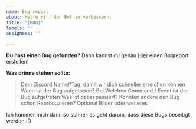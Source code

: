 ```yaml
---
name: Bug report
about: Helfe mir, den Bot zu verbessern.
title: "[BUG]"
labels: ''
assignees: ''

---
```


**Du hast einen Bug gefunden?**
Dann kannst du genau [Hier](https://github.com/Jonio13LP/saasbot_help/issues) einen Bugreport erstellen!

**Was drinne stehen sollte:**
> Dein Discord Name#Tag, damit wir dich schneller erreichen können
> Wann ist der Bug aufgetreten?
> Bei Welchen Command / Event ist der Bug aufgetreten
> Was ist dabei passiert?
> Konnten andere den Bug schon Reproduzieren?
> Optional Bilder oder weiteres

Ich kümmer mich dann so schnell es geht darum, dass diese Bugs beseitigt werden :D
